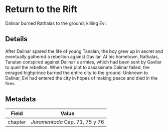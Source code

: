 # Return to the Rift
Dalinar burned Rathalas to the ground, killing Evi.

## Details
After Dalinar spared the life of young Tanalan, the boy grew up in secret and eventually gathered a rebellion against Gavilar. At his hometown, Rathalas, Tanalan conspired against Dalinar's armies, which had been sent by Gavilar to quell the rebellion. When their plot to assassinate Dalinar failed, the enraged highprince burned the entire city to the ground. Unknown to Dalinar, Evi had entered the city in hopes of making peace and died in the fires.

## Metadata
| Field | Value |
| ----- | ----- |
| chapter | *Juramentada* Cap. 71, 75 y 76 |
